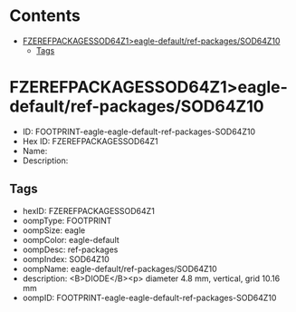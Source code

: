 



Contents
========

* [FZEREFPACKAGESSOD64Z1>eagle-default/ref-packages/SOD64Z10](#fzerefpackagessod64z1eagle-defaultref-packagessod64z10)
	* [Tags](#tags)

# FZEREFPACKAGESSOD64Z1>eagle-default/ref-packages/SOD64Z10

- ID: FOOTPRINT-eagle-eagle-default-ref-packages-SOD64Z10
- Hex ID: FZEREFPACKAGESSOD64Z1
- Name: 
- Description: 

## Tags

- hexID: FZEREFPACKAGESSOD64Z1
- oompType: FOOTPRINT
- oompSize: eagle
- oompColor: eagle-default
- oompDesc: ref-packages
- oompIndex: SOD64Z10
- oompName: eagle-default/ref-packages/SOD64Z10
- description: &lt;B&gt;DIODE&lt;/B&gt;&lt;p&gt;&#xD;
diameter 4.8 mm, vertical, grid 10.16 mm
- oompID: FOOTPRINT-eagle-eagle-default-ref-packages-SOD64Z10

